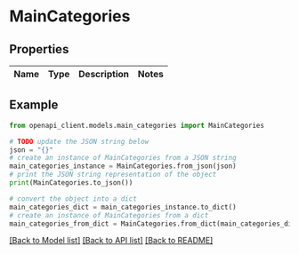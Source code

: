 # MainCategories


## Properties

Name | Type | Description | Notes
------------ | ------------- | ------------- | -------------

## Example

```python
from openapi_client.models.main_categories import MainCategories

# TODO update the JSON string below
json = "{}"
# create an instance of MainCategories from a JSON string
main_categories_instance = MainCategories.from_json(json)
# print the JSON string representation of the object
print(MainCategories.to_json())

# convert the object into a dict
main_categories_dict = main_categories_instance.to_dict()
# create an instance of MainCategories from a dict
main_categories_from_dict = MainCategories.from_dict(main_categories_dict)
```
[[Back to Model list]](../README.md#documentation-for-models) [[Back to API list]](../README.md#documentation-for-api-endpoints) [[Back to README]](../README.md)


